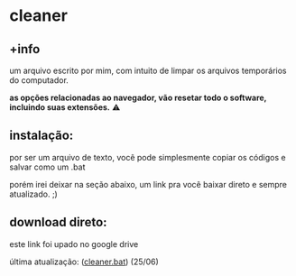 # cleaner

## +info
um arquivo escrito por mim, com intuito de limpar os arquivos temporários do computador.

**as opções relacionadas ao navegador, vão resetar todo o software, incluindo suas extensões.** ⚠️

## instalação:
por ser um arquivo de texto, você pode simplesmente copiar os códigos e salvar como um .bat

porém irei deixar na seção abaixo, um link pra você baixar direto e sempre atualizado. ;)

## download direto:
este link foi upado no google drive

última atualização:
([cleaner.bat](encurtador.com.br/owRU7)) (25/06)
